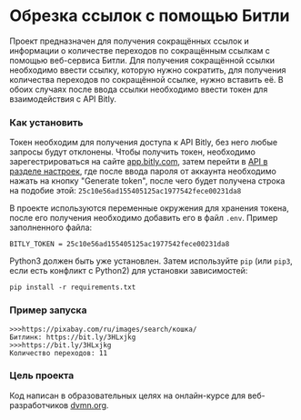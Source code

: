 # Обрезка ссылок с помощью Битли
Проект предназначен для получения сокращённых ссылок и информации о количестве переходов по сокращённым ссылкам с помощью веб-сервиса Битли. Для получения сокращённой ссылки необходимо ввести ссылку, которую нужно сократить, для получения количества переходов по сокращённой ссылке, нужно вставить её. В обоих случаях после ввода ссылки необходимо ввести токен для взаимодействия с API Bitly. 
### Как установить
Токен необходим для получения доступа к API Bitly, без него любые запросы будут отклонены.
Чтобы получить токен, необходимо зарегестрироваться на сайте [app.bitly.com](https://app.bitly.com), затем перейти в [API в разделе настроек](https://app.bitly.com/settings/api), где после ввода пароля от аккаунта необходимо нажать на кнопку "Generate token", после чего будет получена строка на подобие этой: `25c10e56ad155405125ac1977542fece00231da8` 

В проекте используются переменные окружения для хранения токена, после его получения необходимо добавить его в файл `.env`.
Пример заполненного файла:
```
BITLY_TOKEN = 25c10e56ad155405125ac1977542fece00231da8
```

Python3 должен быть уже установлен. Затем используйте `pip` (или `pip3`, если есть конфликт с Python2) для установки зависимостей: 
```
pip install -r requirements.txt
```
### Пример запуска
```
>>>https://pixabay.com/ru/images/search/кошка/
Битлинк: https://bit.ly/3HLxjkg
>>>https://bit.ly/3HLxjkg
Количество переходов: 11
```
### Цель проекта
Код написан в образовательных целях на онлайн-курсе для веб-разработчиков [dvmn.org](https://dvmn.org).
